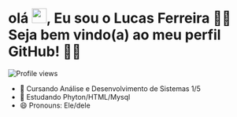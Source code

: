 <h1 align="left">olá <img src="https://raw.githubusercontent.com/kaueMarques/kaueMarques/master/hi.gif" height="30px">, Eu sou o Lucas Ferreira 👍🏻 Seja bem vindo(a) ao meu perfil GitHub! 👋🏻</h1>

<p align="left"> <img src="https://komarev.com/ghpvc/?username=ferreiiralucas22&color=yellow" alt="Profile views" /> </p>

- 🔭 Cursando Análise e Desenvolvimento de Sistemas 1/5 
- 🌱 Estudando Phyton/HTML/Mysql
- 😄 Pronouns: Ele/dele
